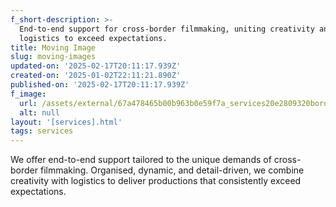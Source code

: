 ```yaml
---
f_short-description: >-
  End-to-end support for cross-border filmmaking, uniting creativity and
  logistics to exceed expectations.
title: Moving Image
slug: moving-images
updated-on: '2025-02-17T20:11:17.939Z'
created-on: '2025-01-02T22:11:21.890Z'
published-on: '2025-02-17T20:11:17.939Z'
f_image:
  url: /assets/external/67a478465b00b963b0e59f7a_services20e2809320borders.avif
  alt: null
layout: '[services].html'
tags: services
---
```


We offer end-to-end support tailored to the unique demands of cross-border filmmaking. Organised, dynamic, and detail-driven, we combine creativity with logistics to deliver productions that consistently exceed expectations.
